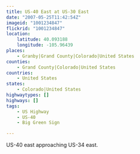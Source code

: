 ```yaml
---
title: US-40 East at US-30 East
date: "2007-05-25T11:42:54Z"
imageid: "1001234847"
flickrid: "1001234847"
location:
    latitude: 40.093188
    longitude: -105.96439
places:
    - Granby|Grand County|Colorado|United States
counties:
    - Grand County|Colorado|United States
countries:
    - United States
states:
    - Colorado|United States
highwaytypes: []
highways: []
tags:
    - US Highway
    - US-40
    - Big Green Sign

---
```

US-40 east approaching US-34 east.